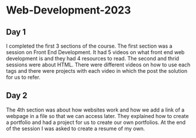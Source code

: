 # Web-Development-2023
## Day 1
I completed the first 3 sections of the course. The first section was a session on Front End Development. It had 5 videos on what front end web development is and they had 4 resources to read. The second and thrid sessions were about HTML. There were different videos on how to use each tags and there were projects with each video in which the post the solution for us to refer.

## Day 2
The 4th section was about how websites work and how we add a link of a webpage in a file so that we can access later. They explained how to create a portfolio and had a project for us to create our own portfolios. At the end of the session I was asked to create a resume of my own. 
